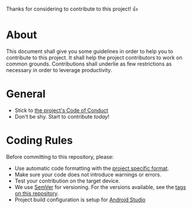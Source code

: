 Thanks for considering to contribute to this project! :+1:

# About
This document shall give you some guidelines in order to help you to contribute to this project. It shall help the project contributors to work on common grounds. Contributions shall underlie as few restrictions as necessary in order to leverage productivity.

# General
* Stick to [the project's Code of Conduct](CODE_OF_CONDUCT.md)
* Don't be shy. Start to contribute *today*!

# Coding Rules
Before committing to this repository, please:
* Use automatic code formatting with the [project specific format](.idea/codeStyleSettings.xml).
* Make sure your code does not introduce warnings or errors.
* Test your contribution on the target device.
* We use [SemVer](http://semver.org/) for versioning. For the versions available, see the [tags on this repository](https://github.com/dhebbeker/memorex-android/tags). 
* Project build configuration is setup for [Android Studio](https://developer.android.com/studio/index.html) 